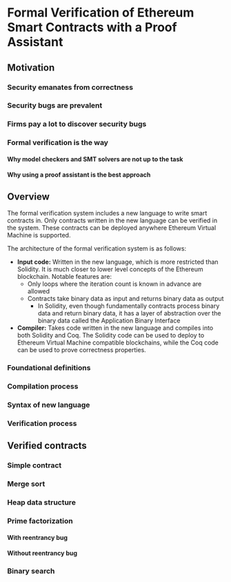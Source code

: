 # Formal Verification of Ethereum Smart Contracts with a Proof Assistant
## Motivation
### Security emanates from correctness
### Security bugs are prevalent
### Firms pay a lot to discover security bugs
### Formal verification is the way
#### Why model checkers and SMT solvers are not up to the task
#### Why using a proof assistant is the best approach
## Overview
The formal verification system includes a new language to write smart contracts in. Only contracts written in the new language can be verified in the system. These contracts can be deployed anywhere Ethereum Virtual Machine is supported.

The architecture of the formal verification system is as follows:
- **Input code:** Written in the new language, which is more restricted than Solidity. It is much closer to lower level concepts of the Ethereum blockchain. Notable features are:
  + Only loops where the iteration count is known in advance are allowed
  + Contracts take binary data as input and returns binary data as output
    * In Solidity, even though fundamentally contracts process binary data and return binary data, it has a layer of abstraction over the binary data called the Application Binary Interface
- **Compiler:** Takes code written in the new language and compiles into both Solidity and Coq. The Solidity code can be used to deploy to Ethereum Virtual Machine compatible blockchains, while the Coq code can be used to prove correctness properties.
### Foundational definitions
### Compilation process
### Syntax of new language
### Verification process
## Verified contracts
### Simple contract
### Merge sort
### Heap data structure
### Prime factorization
#### With reentrancy bug
#### Without reentrancy bug
### Binary search
